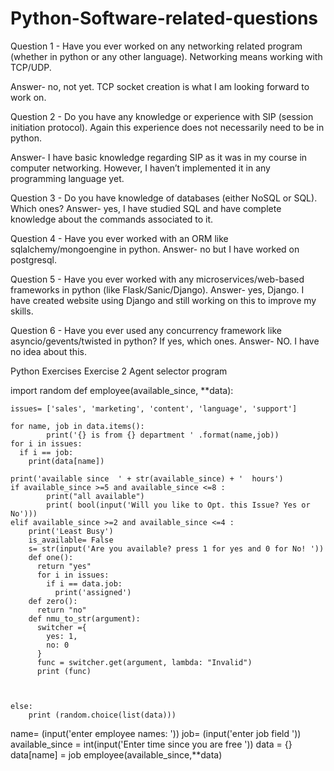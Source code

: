 # Python-Software-related-questions
Question 1 - Have you ever worked on any networking related program (whether in python or any other language). Networking means working with TCP/UDP.

Answer- no, not yet. TCP socket creation is what I am looking forward to work on.

Question 2 - Do you have any knowledge or experience with SIP (session initiation protocol). Again this experience does not necessarily need to be in python.

Answer- I have basic knowledge regarding SIP as it was in my course in computer networking. However, I haven’t implemented it in any programming language yet.

Question 3 - Do you have knowledge of databases (either NoSQL or SQL). Which ones?
Answer- yes, I have studied SQL and have complete knowledge about the commands associated to it.

Question 4 - Have you ever worked with an ORM like sqlalchemy/mongoengine in python.
Answer- no but I have worked on postgresql.

Question 5 - Have you ever worked with any microservices/web-based frameworks in python (like Flask/Sanic/Django).
Answer- yes, Django. I have created website using Django and still working on this to improve my skills.

Question 6 - Have you ever used any concurrency framework like asyncio/gevents/twisted in python? If yes, which ones.
Answer- NO. I have no idea about this.




Python Exercises
Exercise 2
Agent selector program


import random
def employee(available_since, **data):
    
    issues= ['sales', 'marketing', 'content', 'language', 'support']
    
    for name, job in data.items():
            print('{} is from {} department ' .format(name,job))
    for i in issues:
      if i == job:
        print(data[name])
        
    print('available since  ' + str(available_since) + '  hours')
    if available_since >=5 and available_since <=8 :
            print("all available")
            print( bool(input('Will you like to Opt. this Issue? Yes or No')))
    elif available_since >=2 and available_since <=4 :
        print('Least Busy')
        is_available= False 
        s= str(input('Are you available? press 1 for yes and 0 for No! '))
        def one():
          return "yes"
          for i in issues:
            if i == data.job:
              print('assigned')
        def zero():
          return "no"
        def nmu_to_str(argument):
          switcher ={
            yes: 1,
            no: 0
          }
          func = switcher.get(argument, lambda: "Invalid")
          print (func)
        
        
        
    else:
        print (random.choice(list(data)))

name= (input('enter  employee names:  '))
job= (input('enter  job field '))
available_since =  int(input('Enter time since you are free  '))
data = {}
data[name] = job
employee(available_since,**data)

